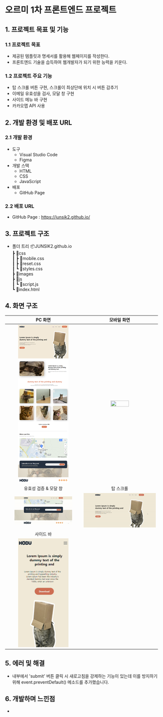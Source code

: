 # 오르미 1차 프론트엔드 프로젝트

## 1. 프로젝트 목표 및 기능

### 1.1 프로젝트 목표
* 제공된 템플릿과 명세서를 활용해 웹페이지를 작성한다.
* 프론트엔드 기술을 습득하여 웹개발자가 되기 위한 능력을 키운다.

### 1.2 프로젝트 주요 기능
* 탑 스크롤 버튼 구현, 스크롤이 최상단에 위치 시 버튼 감추기
* 이메일 유효성을 검사, 모달 창 구현
* 사이드 메뉴 바 구현
* 카카오맵 API 사용


## 2. 개발 환경 및 배포 URL

### 2.1 개발 환경
* 도구
    * Visual Studio Code
    * Figma
* 개발 스택
    * HTML
    * CSS
    * JavaScript
* 배포
    * GitHub Page

### 2.2 배포 URL
* GitHub Page : https://junsik2.github.io/


## 3. 프로젝트 구조
* 폴더 트리
📦JUNSIK2.github.io <br/>
 ┣ 📂css <br/>
 ┃ ┣ 📜mobile.css <br/>
 ┃ ┣ 📜reset.css <br/>
 ┃ ┗ 📜styles.css <br/>
 ┣ 📂images <br/>
 ┣ 📂js <br/>
 ┃ ┗ 📜script.js <br/>
 ┗ 📜index.html <br/>


## 4. 화면 구조
|PC 화면|모바일 화면|
|:---:|:---:|
|<img src="./images/screenshot-pc.png" width="70%" height="70%"></img>|<img src="./images/screenshot-mobile.png" width="50%" height="50%"></img>|
|유효성 검증 & 모달 창|탑 스크롤|
|<img src="./images/validate-email.gif" width="80%" height="90%"></img>|<img src="./images/topscroll.gif" width="100%" height="110%"></img>|
|사이드 바||
|<img src="./images/sidebar.gif" width="70%" height="70%"></img>||

## 5. 에러 및 해결
* <form> 내부에서 'submit' 버튼 클릭 시 새로고침을 강제하는 기능이 있는데 이를 방지하기위해 event.preventDefault() 메소드를 추가했습니다.


## 6. 개발하며 느낀점
* 
